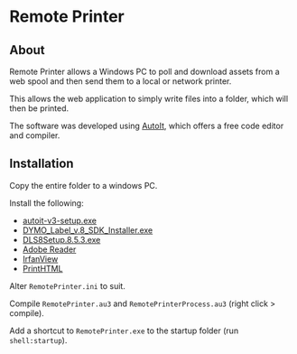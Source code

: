# Remote Printer


## About

Remote Printer allows a Windows PC to poll and download assets from a web spool and then send them to a local or network printer.

This allows the web application to simply write files into a folder, which will then be printed.

The software was developed using [AutoIt](https://www.autoitscript.com/), which offers a free code editor and compiler.


## Installation

Copy the entire folder to a windows PC.

Install the following:

* [autoit-v3-setup.exe](https://www.autoitscript.com/files/autoit3/autoit-v3-setup.exe)
* [DYMO_Label_v.8_SDK_Installer.exe](http://download.dymo.com/dymo/Software/SDK/DYMO_Label_v.8_SDK_Installer.exe)
* [DLS8Setup.8.5.3.exe](http://download.dymo.com/dymo/Software/Win/DLS8Setup.8.7.exe)
* [Adobe Reader](http://get.adobe.com/reader/)
* [IrfanView](http://www.irfanview.com/)
* [PrintHTML](http://www.printhtml.com/)

Alter `RemotePrinter.ini` to suit.

Compile `RemotePrinter.au3` and `RemotePrinterProcess.au3` (right click > compile).

Add a shortcut to `RemotePrinter.exe` to the startup folder (run `shell:startup`).
 
